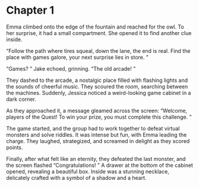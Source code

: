 # Chapter 1
Emma climbed onto the edge of the fountain and reached for the owl. To her surprise, it had a small compartment. She opened it to find another clue inside. 

“Follow the path where tires squeal, down the lane, the end is real. Find the place with games galore, your next surprise lies in store. ”

“Games? ” Jake echoed, grinning. “The old arcade! ”

They dashed to the arcade, a nostalgic place filled with flashing lights and the sounds of cheerful music. They scoured the room, searching between the machines. Suddenly, Jessica noticed a weird-looking game cabinet in a dark corner. 

As they approached it, a message gleamed across the screen: “Welcome, players of the Quest! To win your prize, you must complete this challenge. ”

The game started, and the group had to work together to defeat virtual monsters and solve riddles. It was intense but fun, with Emma leading the charge. They laughed, strategized, and screamed in delight as they scored points. 

Finally, after what felt like an eternity, they defeated the last monster, and the screen flashed “Congratulations! ” A drawer at the bottom of the cabinet opened, revealing a beautiful box. Inside was a stunning necklace, delicately crafted with a symbol of a shadow and a heart.

